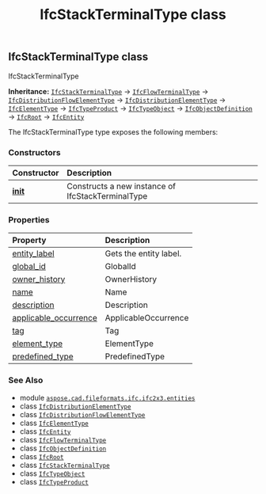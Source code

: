 ﻿---
title: IfcStackTerminalType class
second_title: Aspose.CAD for Python via .NET API References
description: 
type: docs
weight: 5300
url: /aspose.cad.fileformats.ifc.ifc2x3.entities/ifcstackterminaltype/
is_root: false
---

## IfcStackTerminalType class

IfcStackTerminalType



**Inheritance:** [`IfcStackTerminalType`](/cad/python-net/aspose.cad.fileformats.ifc.ifc2x3.entities/ifcstackterminaltype) → 
[`IfcFlowTerminalType`](/cad/python-net/aspose.cad.fileformats.ifc.ifc2x3.entities/ifcflowterminaltype) → 
[`IfcDistributionFlowElementType`](/cad/python-net/aspose.cad.fileformats.ifc.ifc2x3.entities/ifcdistributionflowelementtype) → 
[`IfcDistributionElementType`](/cad/python-net/aspose.cad.fileformats.ifc.ifc2x3.entities/ifcdistributionelementtype) → 
[`IfcElementType`](/cad/python-net/aspose.cad.fileformats.ifc.ifc2x3.entities/ifcelementtype) → 
[`IfcTypeProduct`](/cad/python-net/aspose.cad.fileformats.ifc.ifc2x3.entities/ifctypeproduct) → 
[`IfcTypeObject`](/cad/python-net/aspose.cad.fileformats.ifc.ifc2x3.entities/ifctypeobject) → 
[`IfcObjectDefinition`](/cad/python-net/aspose.cad.fileformats.ifc.ifc2x3.entities/ifcobjectdefinition) → 
[`IfcRoot`](/cad/python-net/aspose.cad.fileformats.ifc.ifc2x3.entities/ifcroot) → 
[`IfcEntity`](/cad/python-net/aspose.cad.fileformats.ifc/ifcentity)



The IfcStackTerminalType type exposes the following members:

### Constructors
| Constructor | Description |
| :- | :- |
| [__init__](/cad/python-net/aspose.cad.fileformats.ifc.ifc2x3.entities/ifcstackterminaltype/__init__/#) | Constructs a new instance of IfcStackTerminalType |


### Properties
| Property | Description |
| :- | :- |
| [entity_label](/cad/python-net/aspose.cad.fileformats.ifc.ifc2x3.entities/ifcstackterminaltype/entity_label) | Gets the entity label. |
| [global_id](/cad/python-net/aspose.cad.fileformats.ifc.ifc2x3.entities/ifcstackterminaltype/global_id) | GlobalId |
| [owner_history](/cad/python-net/aspose.cad.fileformats.ifc.ifc2x3.entities/ifcstackterminaltype/owner_history) | OwnerHistory |
| [name](/cad/python-net/aspose.cad.fileformats.ifc.ifc2x3.entities/ifcstackterminaltype/name) | Name |
| [description](/cad/python-net/aspose.cad.fileformats.ifc.ifc2x3.entities/ifcstackterminaltype/description) | Description |
| [applicable_occurrence](/cad/python-net/aspose.cad.fileformats.ifc.ifc2x3.entities/ifcstackterminaltype/applicable_occurrence) | ApplicableOccurrence |
| [tag](/cad/python-net/aspose.cad.fileformats.ifc.ifc2x3.entities/ifcstackterminaltype/tag) | Tag |
| [element_type](/cad/python-net/aspose.cad.fileformats.ifc.ifc2x3.entities/ifcstackterminaltype/element_type) | ElementType |
| [predefined_type](/cad/python-net/aspose.cad.fileformats.ifc.ifc2x3.entities/ifcstackterminaltype/predefined_type) | PredefinedType |



### See Also
* module [`aspose.cad.fileformats.ifc.ifc2x3.entities`](..)
* class [`IfcDistributionElementType`](/cad/python-net/aspose.cad.fileformats.ifc.ifc2x3.entities/ifcdistributionelementtype)
* class [`IfcDistributionFlowElementType`](/cad/python-net/aspose.cad.fileformats.ifc.ifc2x3.entities/ifcdistributionflowelementtype)
* class [`IfcElementType`](/cad/python-net/aspose.cad.fileformats.ifc.ifc2x3.entities/ifcelementtype)
* class [`IfcEntity`](/cad/python-net/aspose.cad.fileformats.ifc/ifcentity)
* class [`IfcFlowTerminalType`](/cad/python-net/aspose.cad.fileformats.ifc.ifc2x3.entities/ifcflowterminaltype)
* class [`IfcObjectDefinition`](/cad/python-net/aspose.cad.fileformats.ifc.ifc2x3.entities/ifcobjectdefinition)
* class [`IfcRoot`](/cad/python-net/aspose.cad.fileformats.ifc.ifc2x3.entities/ifcroot)
* class [`IfcStackTerminalType`](/cad/python-net/aspose.cad.fileformats.ifc.ifc2x3.entities/ifcstackterminaltype)
* class [`IfcTypeObject`](/cad/python-net/aspose.cad.fileformats.ifc.ifc2x3.entities/ifctypeobject)
* class [`IfcTypeProduct`](/cad/python-net/aspose.cad.fileformats.ifc.ifc2x3.entities/ifctypeproduct)
